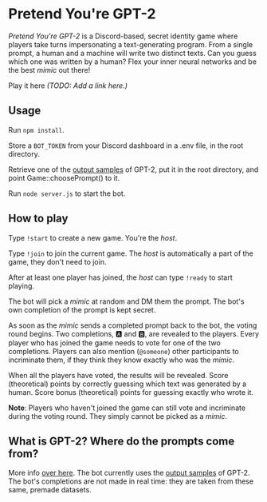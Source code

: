 # Pretend You're GPT-2

*Pretend You're GPT-2* is a Discord-based, secret identity game where players take turns impersonating a text-generating program. From a single prompt, a human and a machine will write two distinct texts. Can you guess which one was written by a human? Flex your inner neural networks and be the best *mimic* out there!

Play it here _(TODO: Add a link here.)_

## Usage

Run `npm install`.

Store a `BOT_TOKEN` from your Discord dashboard in a .env file, in the root directory.

Retrieve one of the [output samples](https://github.com/openai/gpt-2-output-dataset) of GPT-2, put it in the root directory, and point Game::choosePrompt() to it.

Run `node server.js` to start the bot.

## How to play

Type `!start` to create a new game. You're the *host*.

Type `!join` to join the current game. The *host* is automatically a part of the game, they don't need to join.

After at least one player has joined, the *host* can type `!ready` to start playing.

The bot will pick a *mimic* at random and DM them the prompt. The bot's own completion of the prompt is kept secret.

As soon as the *mimic* sends a completed prompt back to the bot, the voting round begins. Two completions, 🅰️ and 🅱️, are revealed to the players. Every player who has joined the game needs to vote for one of the two completions. Players can also mention (`@someone`) other participants to incriminate them, if they think they know exactly who was the *mimic*.

When all the players have voted, the results will be revealed. Score (theoretical) points by correctly guessing which text was generated by a human. Score bonus (theoretical) points for guessing exactly who wrote it.

**Note**: Players who haven't joined the game can still vote and incriminate during the voting round. They simply cannot be picked as a *mimic*.

## What is GPT-2? Where do the prompts come from?
More info [over here](https://github.com/openai/gpt-2).
The bot currently uses the [output samples](https://github.com/openai/gpt-2-output-dataset) of GPT-2. The bot's completions are not made in real time: they are taken from these same, premade datasets.